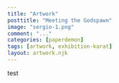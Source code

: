 ```yaml
---
title: "Artwork"
posttitle: "Meeting the Godspawn"
image: "sergio-1.png"
comment: "..."
categories: [paperdemon]
tags: [artwork, exhibition-karat]
layout: artwork.njk
---
```

test